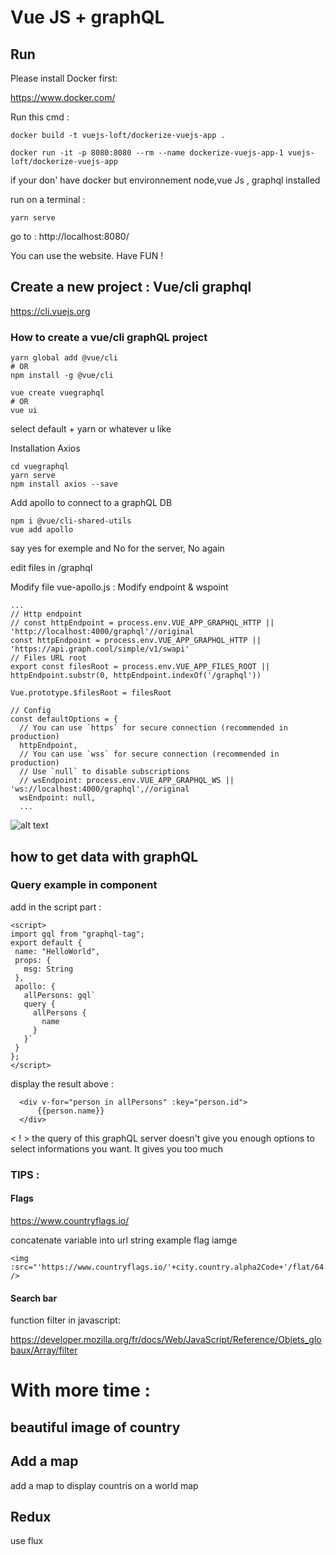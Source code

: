 # Vue JS + graphQL

## Run

Please install Docker first:

https://www.docker.com/

Run this cmd :
```
docker build -t vuejs-loft/dockerize-vuejs-app .

docker run -it -p 8080:8080 --rm --name dockerize-vuejs-app-1 vuejs-loft/dockerize-vuejs-app

```

if your don' have docker but environnement node,vue Js , graphql installed

run on a terminal :
```
yarn serve

```
go to :
http://localhost:8080/

You can use the website. Have FUN !





## Create a new project : Vue/cli graphql
https://cli.vuejs.org


### How to create a vue/cli graphQL project
```
yarn global add @vue/cli
# OR
npm install -g @vue/cli
```

```
vue create vuegraphql
# OR
vue ui
```
select default + yarn or whatever u like

Installation Axios

```
cd vuegraphql
yarn serve
npm install axios --save
```

Add apollo to connect to a graphQL DB
```
npm i @vue/cli-shared-utils
vue add apollo
```
say yes for exemple and No for the server, No again

edit files in /graphql

Modify file vue-apollo.js :
Modify  endpoint & wspoint
```
...
// Http endpoint
// const httpEndpoint = process.env.VUE_APP_GRAPHQL_HTTP || 'http://localhost:4000/graphql'//original
const httpEndpoint = process.env.VUE_APP_GRAPHQL_HTTP || 'https://api.graph.cool/simple/v1/swapi'
// Files URL root
export const filesRoot = process.env.VUE_APP_FILES_ROOT || httpEndpoint.substr(0, httpEndpoint.indexOf('/graphql'))

Vue.prototype.$filesRoot = filesRoot

// Config
const defaultOptions = {
  // You can use `https` for secure connection (recommended in production)
  httpEndpoint,
  // You can use `wss` for secure connection (recommended in production)
  // Use `null` to disable subscriptions
  // wsEndpoint: process.env.VUE_APP_GRAPHQL_WS || 'ws://localhost:4000/graphql',//original
  wsEndpoint: null,
  ...
```

![alt text](https://raw.githubusercontent.com/username/projectname/branch/path/to/img.png)

## how to get data with graphQL

###  Query example in component 

add in the script part :
 ```
 <script>
import gql from "graphql-tag";
export default {
  name: "HelloWorld",
  props: {
    msg: String
  },
  apollo: {
    allPersons: gql`
    query {
      allPersons {
        name
      }
    }`
  }
};
</script>
```

display the result above :

```
  <div v-for="person in allPersons" :key="person.id">
      {{person.name}}
  </div>
```

< ! > 
the query of this graphQL server doesn't give you enough options to select informations you want. It gives you too much

### TIPS :

#### Flags

https://www.countryflags.io/

concatenate variable into url string
example flag iamge
```
<img :src="'https://www.countryflags.io/'+city.country.alpha2Code+'/flat/64.png'" />
```


#### Search bar

function filter in javascript:

https://developer.mozilla.org/fr/docs/Web/JavaScript/Reference/Objets_globaux/Array/filter



# With more time :

## beautiful image of country

## Add a map
add a map to display countris on a world map

## Redux
use flux 


